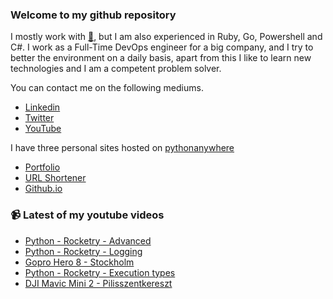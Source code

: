 ### Welcome to my github repository

I mostly work with [:snake:](https://www.python.org/), but I am also experienced in Ruby, Go, Powershell and C#. I work as a Full-Time DevOps engineer for a big company, and I try to better the environment on a daily basis, apart from this I like to learn new technologies and I am a competent problem solver.

You can contact me on the following mediums.
- [Linkedin](https://www.linkedin.com/in/r3ap3rpy)
- [Twitter](https://twitter.com/r3ap3rpy)
- [YouTube](https://www.youtube.com/channel/UC1qkMXH8d2I9DDAtBSeEHqg)

I have three personal sites hosted on [pythonanywhere](https://www.pythonanywhere.com/)
- [Portfolio](http://r3ap3rpy.pythonanywhere.com/)
- [URL Shortener](http://shortenpy.pythonanywhere.com/)
- [Github.io](https://r3ap3rpy.github.io/)

### :video_camera: Latest of my youtube videos
<!-- YOUTUBE:START -->
- [Python - Rocketry - Advanced](https://www.youtube.com/watch?v=rPfuJAiCqBs)
- [Python - Rocketry - Logging](https://www.youtube.com/watch?v=i49B4OZGE4w)
- [Gopro Hero 8 - Stockholm](https://www.youtube.com/watch?v=EXNENNDi4yE)
- [Python - Rocketry  - Execution types](https://www.youtube.com/watch?v=lPFJY53wcJg)
- [DJI Mavic Mini 2  - Pilisszentkereszt](https://www.youtube.com/watch?v=GDM_udGAClo)
<!-- YOUTUBE:END -->

